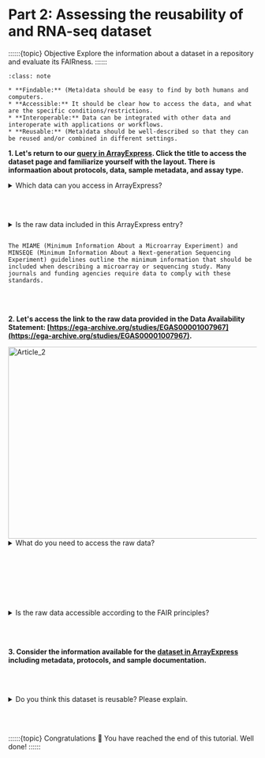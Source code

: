 # Part 2: Assessing the reusability of and RNA-seq dataset

::::::{topic} Objective
Explore the information about a dataset in a repository and evaluate its FAIRness. 
::::::

```{admonition} Remmenber the FAIR principles from the introduction: 
:class: note

* **Findable:** (Meta)data should be easy to find by both humans and computers.
* **Accessible:** It should be clear how to access the data, and what are the specific conditions/restrictions. 
* **Interoperable:** Data can be integrated with other data and interoperate with applications or workflows. 
* **Reusable:** (Meta)data should be well-described so that they can be reused and/or combined in different settings.

```

**1. Let's return to our [query in ArrayExpress](https://www.ebi.ac.uk/biostudies/arrayexpress/studies?query=E-MTAB-15145). Click the title to access the dataset page and familiarize yourself with the layout.
There is informaation about protocols, data, sample metadata, and assay type.**

<details>
<summary>Which data can you access in ArrayExpress?</summary>

```
Processed data.
```
</details>

<br/><br/>

<details> 
<summary>Is the raw data included in this ArrayExpress entry?</summary>

```
No.  
```
</details>


````{hint} Check under the MIAME score and on the right side bar. 

The MIAME (Minimum Information About a Microarray Experiment) and MINSEQE (Minimum Information About a Next-generation Sequencing Experiment) guidelines outline the minimum information that should be included when describing a microarray or sequencing study. Many journals and funding agencies require data to comply with these standards. 

````

<br/><br/>

**2. Let's access the link to the raw data provided in the Data Availability Statement: [https://ega-archive.org/studies/EGAS00001007967](https://ega-archive.org/studies/EGAS00001007967).**

<img width="718" height="388" alt="Article_2" src="https://github.com/user-attachments/assets/a49038fc-768b-4207-a125-9a05953ce097" title="Data Availability Statement" />


<details> 
<summary>What do you need to access the raw data?</summary>

```
A data access agreement. 
```
</details>

<br/><br/>

````{hint} Click the persistent identifier under Dataset ID and have a look at the access policy. 

````

<br/><br/>

<details> 
<summary>Is the raw data accessible according to the FAIR principles?</summary>

```
Yes, it is clear how to access the data, and what are the specific conditions and restrictions.  
```
</details>

<br/><br/>


**3. Consider the information available for the [dataset in ArrayExpress](https://www.ebi.ac.uk/biostudies/arrayexpress/studies?query=E-MTAB-15145) including metadata, protocols, and sample documentation.**

<br/><br/>

<details> 
<summary>Do you think this dataset is reusable? Please explain.</summary>

```
Records include documentation, metadata, and study descriptions detailing how the data was created, which should enable reuse by others. 
```
</details>

<br></br>

::::::{topic} Congratulations 🎉
You have reached the end of this tutorial. Well done! 
::::::

<br></br>
